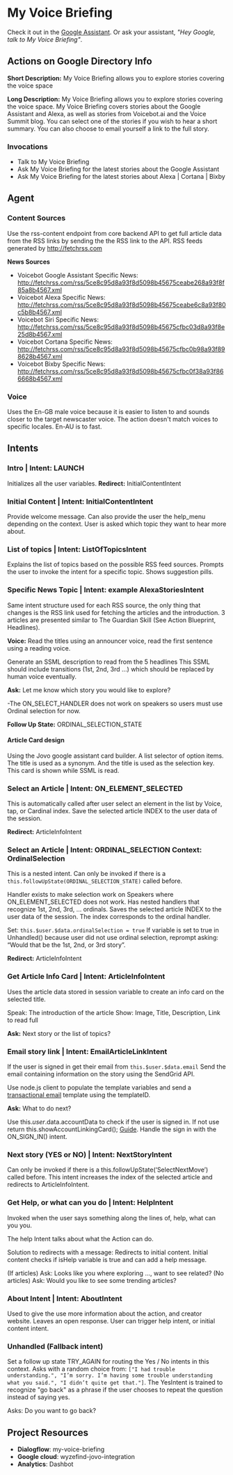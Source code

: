 # My Voice Briefing

Check it out in the [Google Assistant](https://assistant.google.com/services/a/uid/000000948558d976?hl=en_ca). Or ask your assistant, _"Hey Google, talk to My Voice Briefing"_.

## Actions on Google Directory Info
**Short Description:** My Voice Briefing allows you to explore stories covering the voice space

**Long Description:** My Voice Briefing allows you to explore stories covering the voice space. My Voice Briefing covers stories about the Google Assistant and Alexa, as well as stories from Voicebot.ai and the Voice Summit blog. You can select one of the stories if you wish to hear a short summary. You can also choose to email yourself a link to the full story.

### Invocations
- Talk to My Voice Briefing
- Ask My Voice Briefing for the latest stories about the Google Assistant
- Ask My Voice Briefing for the latest stories about Alexa | Cortana | Bixby

## Agent

### Content Sources
Use the rss-content endpoint from core backend API to get full article data from the RSS links by sending the the RSS link to the API. RSS feeds generated by http://fetchrss.com

**News Sources**
- Voicebot Google Assistant Specific News: http://fetchrss.com/rss/5ce8c95d8a93f8d5098b45675ceabe268a93f8f85a8b4567.xml
- Voicebot Alexa Specific News: http://fetchrss.com/rss/5ce8c95d8a93f8d5098b45675ceabe6c8a93f80c5b8b4567.xml
- Voicebot Siri Specific News: http://fetchrss.com/rss/5ce8c95d8a93f8d5098b45675cfbc03d8a93f8e25d8b4567.xml
- Voicebot Cortana Specific News: http://fetchrss.com/rss/5ce8c95d8a93f8d5098b45675cfbc0b98a93f898628b4567.xml
- Voicebot Bixby Specific News: http://fetchrss.com/rss/5ce8c95d8a93f8d5098b45675cfbc0f38a93f866668b4567.xml

### Voice
Uses the En-GB male voice because it is easier to listen to and sounds closer to the target newscaster voice. The action doesn't match voices to specific locales. En-AU is to fast.

## Intents

### Intro | Intent: **LAUNCH**
Initializes all the user variables. **Redirect:** InitialContentIntent

### Initial Content | Intent: **InitialContentIntent**
Provide welcome message. Can also provide the user the help_menu depending on the context. User is asked which topic they want to hear more about.
 
### List of topics | Intent: **ListOfTopicsIntent**
Explains the list of topics based on the possible RSS feed sources.
Prompts the user to invoke the intent for a specific topic. Shows suggestion pills.

### Specific News Topic | Intent: example **AlexaStoriesIntent**
Same intent structure used for each RSS source, the only thing that changes is the RSS link used for fetching the articles and the introduction. 
3 articles are presented similar to The Guardian Skill (See Action Blueprint, Headlines).

**Voice:** Read the titles using an announcer voice, read the first sentence using a reading voice.

Generate an SSML description to read from the 5 headlines
This SSML should include transitions (1st, 2nd, 3rd …) which should be replaced by human voice eventually.

**Ask:** Let me know which story you would like to explore?

-The ON_SELECT_HANDLER does not work on speakers so users must use Ordinal selection for now.

**Follow Up State:** ORDINAL_SELECTION_STATE

#### Article Card design
Using the Jovo google assistant card builder. A list selector of option items. The title is used as a synonym. And the title is used as the selection key. This card is shown while SSML is read.

### Select an Article | Intent: **ON_ELEMENT_SELECTED**
This is automatically called after user select an element in the list by  Voice, tap, or Cardinal index. Save the selected article INDEX to the user data of the session.

**Redirect:** ArticleInfoIntent

### Select an Article | Intent: **ORDINAL_SELECTION** Context: **OrdinalSelection**
This is a nested intent. Can only be invoked if there is a `this.followUpState(ORDINAL_SELECTION_STATE)` called before.

Handler exists to make selection work on Speakers where ON_ELEMENT_SELECTED does not work.
Has nested handlers that recognize 1st, 2nd, 3rd, … ordinals.
Saves the selected article INDEX to the user data of the session. The index corresponds to the ordinal handler.

Set: `this.$user.$data.ordinalSelection = true`
If variable is set to true in  Unhandled() because user did not use ordinal selection, reprompt asking: “Would that be the 1st, 2nd, or 3rd story”.

**Redirect:** ArticleInfoIntent


### Get Article Info Card | Intent: **ArticleInfoIntent**
Uses the article data stored in session variable to create an info card on the selected title.

Speak: The introduction of the article
Show: Image, Title, Description, Link to read full

**Ask:** Next story or the list of topics?



### Email story link | Intent: **EmailArticleLinkIntent**
If the user is signed in get their email from `this.$user.$data.email`
Send the email containing information on the story using the SendGrid API.

Use node.js client to populate the template variables and send a [transactional email](https://github.com/sendgrid/sendgrid-nodejs/blob/master/use-cases/transactional-templates.md) template using the templateID.

**Ask:** What to do next?

Use this.$user.$data.accountData to check if the user is signed in.
If not use return this.showAccountLinkingCard(); [Guide](https://www.jovo.tech/docs/data#account-linking).
Handle the sign in with the ON_SIGN_IN() intent.

### Next story (YES or NO) | Intent: **NextStoryIntent**
Can only be invoked if there is a this.followUpState(‘SelectNextMove’) called before.
This intent increases the index of the selected article and redirects to ArticleInfoIntent.

### Get Help, or what can you do | Intent: **HelpIntent**
Invoked when the user says something along the lines of, help, what can you you.

The help Intent talks about what the Action can do.

Solution to redirects with a message: Redirects to initial content. Initial content checks if isHelp variable is true and can add a help message.

(If articles) Ask: Looks like you where exploring …, want to see related?
(No articles) Ask: Would you like to see some trending articles?

### About Intent | Intent: **AboutIntent**
Used to give the use more information about the action, and creator website. Leaves an open response. User can trigger help intent, or initial content intent.

### Unhandled (Fallback intent)
Set a follow up state TRY_AGAIN for routing the Yes / No intents in this context.
Asks with a random choice from: `["I had trouble understanding.", "I’m sorry. I’m having some trouble understanding what you said.", "I didn’t quite get that."]`.
The YesIntent is trained to recognize "go back" as a phrase if the user chooses to repeat the question instead of saying yes.

Asks: Do you want to go back?


## Project Resources
- **Dialogflow**: my-voice-briefing
- **Google cloud**: wyzefind-jovo-integration
- **Analytics**: Dashbot
